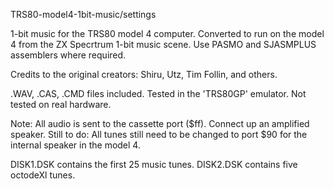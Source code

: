 TRS80-model4-1bit-music/settings


1-bit music for the TRS80 model 4 computer.
Converted to run on the model 4 from the ZX Specrtrum 1-bit music scene.  Use PASMO and SJASMPLUS assemblers where required.

Credits to the original creators: Shiru, Utz, Tim Follin, and others.

.WAV, .CAS, .CMD files included. Tested in the 'TRS80GP' emulator. Not tested on real hardware.

Note: All audio is sent to the cassette port ($ff). Connect up an amplified speaker. 
Still to do: All tunes still need to be changed to port $90 for the internal speaker in the model 4.

DISK1.DSK contains the first 25 music tunes.
DISK2.DSK contains five octodeXl tunes.


